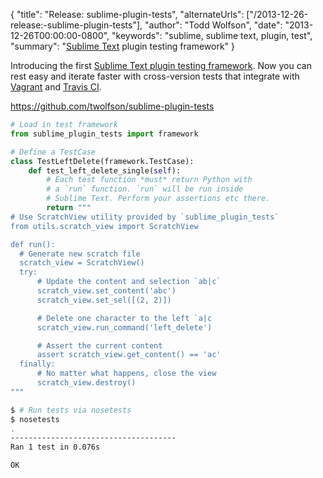 {
  "title": "Release: sublime-plugin-tests",
  "alternateUrls": ["/2013-12-26-release:-sublime-plugin-tests"],
  "author": "Todd Wolfson",
  "date": "2013-12-26T00:00:00-0800",
  "keywords": "sublime, sublime text, plugin, test",
  "summary": "[Sublime Text](http://sublimetext.com/) plugin testing framework"
}

Introducing the first [Sublime Text plugin testing framework][plugin-tests]. Now you can rest easy and iterate faster with cross-version tests that integrate with [Vagrant][] and [Travis CI][].

[plugin-tests]: https://github.com/twolfson/sublime-plugin-tests
[Vagrant]: http://www.vagrantup.com/
[Travis CI]: http://travis-ci.org/

https://github.com/twolfson/sublime-plugin-tests

```python
# Load in test framework
from sublime_plugin_tests import framework

# Define a TestCase
class TestLeftDelete(framework.TestCase):
    def test_left_delete_single(self):
        # Each test function *must* return Python with
        # a `run` function. `run` will be run inside
        # Sublime Text. Perform your assertions etc there.
        return """
# Use ScratchView utility provided by `sublime_plugin_tests`
from utils.scratch_view import ScratchView

def run():
  # Generate new scratch file
  scratch_view = ScratchView()
  try:
      # Update the content and selection `ab|c`
      scratch_view.set_content('abc')
      scratch_view.set_sel([(2, 2)])

      # Delete one character to the left `a|c
      scratch_view.run_command('left_delete')

      # Assert the current content
      assert scratch_view.get_content() == 'ac'
  finally:
      # No matter what happens, close the view
      scratch_view.destroy()
"""
```

```bash
$ # Run tests via nosetests
$ nosetests
.
-------------------------------------
Ran 1 test in 0.076s

OK
```
